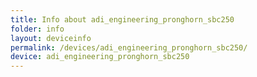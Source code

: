 ```yaml
---
title: Info about adi_engineering_pronghorn_sbc250
folder: info
layout: deviceinfo
permalink: /devices/adi_engineering_pronghorn_sbc250/
device: adi_engineering_pronghorn_sbc250
---
```

